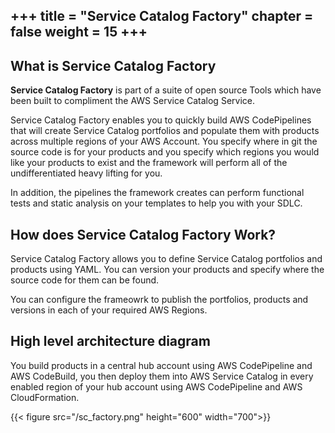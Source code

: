 +++
title = "Service Catalog Factory"
chapter = false
weight = 15
+++
---

## What is Service Catalog Factory

**Service Catalog Factory** is part of a suite of open source Tools which have been built to compliment the AWS Service Catalog Service.

Service Catalog Factory enables you to quickly build AWS CodePipelines that will create Service Catalog portfolios and populate them with products across multiple regions of your AWS Account.  You specify where in git the source code is for your products and you specify which regions you would like your products to exist and the framework will perform all of the undifferentiated heavy lifting for you.  

In addition, the pipelines the framework creates can perform functional tests and static
analysis on your templates to help you with your SDLC.


## How does Service Catalog Factory Work?

Service Catalog Factory allows you to define Service Catalog portfolios and products using YAML. You can version your products and specify where the source
code for them can be found. 

You can configure the frameowrk to publish the portfolios, products and versions in each of your required AWS Regions.

## High level architecture diagram

You build products in a central hub account using AWS CodePipeline and AWS CodeBuild, you then deploy them into AWS 
Service Catalog in every enabled region of your hub account using AWS CodePipeline and AWS CloudFormation. 

{{< figure src="/sc_factory.png" height="600" width="700">}}


